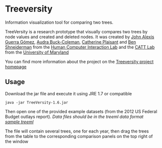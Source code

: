 # Treeversity
Information visualization tool for comparing two trees.

TreeVersity is a research prototype that visually compares two trees by node values and created and deleted nodes. It was created by [John Alexis Guerra Gómez](http://johnguerra.co), [Audra Buck-Coleman](http://www.art.umd.edu/faculty/abuck/), [Catherine Plaisant](http://hcil.umd.edu/catherine-plaisant/) and [Ben Shneiderman](https://www.cs.umd.edu/users/ben/) from the [Human Computer Interaction Lab](http://hcil.cs.umd.edu/) and the [CATT Lab](http://www.cattlab.umd.edu/) from the [University of Maryland](http://umd.edu)

 You can find more information about the project on the [Treeversity project homepage](http://www.cs.umd.edu/hcil/treeversity/)

 ## Usage

 Download the jar file and execute it using JRE 1.7 or compatible

 `
 java -jar TreeVersity-1.6.jar
 `

 Then open one of the provided example datasets (from the 2012 US Federal Budget outlays report). *Data files should be in the treeml data format [sample treeml](https://github.com/prefuse/Prefuse/blob/master/data/treeml-sample.xml)*

 The file will contain several trees, one for each year, then drag the trees from the table to the corresponding comparison panels on the top right of the window
